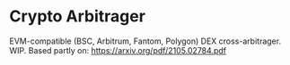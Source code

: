 # Crypto Arbitrager
EVM-compatible (BSC, Arbitrum, Fantom, Polygon) DEX cross-arbitrager. WIP. Based partly on: https://arxiv.org/pdf/2105.02784.pdf

